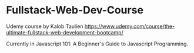 # Fullstack-Web-Dev-Course
Udemy course by Kalob Taulien
https://www.udemy.com/course/the-ultimate-fullstack-web-development-bootcamp/

Currently in Javascript 101: A Beginner's Guide to Javascript Programming.
